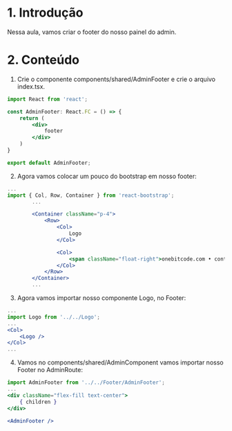 # 1. Introdução

Nessa aula, vamos criar o footer do nosso painel do admin.

# 2. Conteúdo

1. Crie o componente components/shared/AdminFooter e crie o arquivo index.tsx.

```jsx
import React from 'react';

const AdminFooter: React.FC = () => {
    return (
        <div>
            footer
        </div>
    )
}

export default AdminFooter;
```

2. Agora vamos colocar um pouco do bootstrap em nosso footer:

```jsx
...
import { Col, Row, Container } from 'react-bootstrap';
        ...

        <Container className="p-4">
            <Row>
                <Col>
                    Logo
                </Col>

                <Col>
                    <span className="float-right">onebitcode.com • contato@onebitcode.com</span>
                </Col>
            </Row>
        </Container>
        ...
```

3. Agora vamos importar nosso componente Logo, no Footer:

```jsx
...
import Logo from '../../Logo';
...
<Col>
    <Logo />
</Col>
...
```

4. Vamos no components/shared/AdminComponent vamos importar nosso Footer no AdminRoute:

```jsx
import AdminFooter from '../../Footer/AdminFooter';
...
<div className="flex-fill text-center">
    { children }
</div>

<AdminFooter />
```